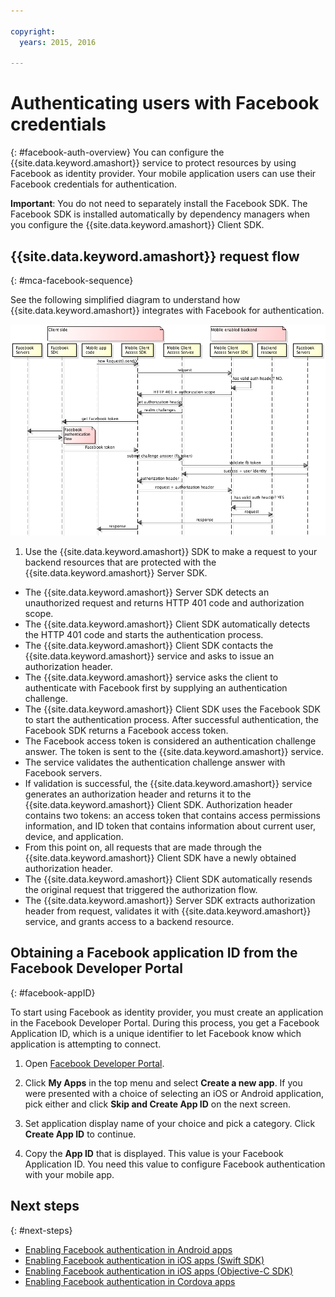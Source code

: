 ```yaml
---

copyright:
  years: 2015, 2016

---
```


# Authenticating users with Facebook credentials
{: #facebook-auth-overview}
You can configure the {{site.data.keyword.amashort}} service to protect resources by using Facebook as identity provider. Your mobile application users can use their Facebook credentials for authentication.

**Important**: You do not need to separately install the Facebook SDK. The Facebook SDK is installed automatically by dependency managers when you configure the {{site.data.keyword.amashort}} Client SDK.

## {{site.data.keyword.amashort}} request flow
{: #mca-facebook-sequence}

See the following simplified diagram to understand how {{site.data.keyword.amashort}} integrates with Facebook for authentication.

![image](images/mca-sequence-facebook.jpg)

1. Use the {{site.data.keyword.amashort}} SDK to make a request to your backend resources that are protected with the {{site.data.keyword.amashort}} Server SDK.
* The {{site.data.keyword.amashort}} Server SDK detects an unauthorized request and returns HTTP 401 code and authorization scope.
* The {{site.data.keyword.amashort}} Client SDK automatically detects the HTTP 401 code and starts the authentication process.
* The {{site.data.keyword.amashort}} Client SDK  contacts the {{site.data.keyword.amashort}} service and asks to issue an authorization header.
* The {{site.data.keyword.amashort}} service asks the client to authenticate with Facebook first by supplying an authentication challenge.
* The {{site.data.keyword.amashort}} Client SDK uses the Facebook SDK to start the authentication process. After successful authentication, the Facebook SDK returns a Facebook access token.
* The Facebook access token is considered an authentication challenge answer. The token is sent to the {{site.data.keyword.amashort}} service.
* The service validates the authentication challenge answer with Facebook servers.
* If validation is successful, the {{site.data.keyword.amashort}} service generates an authorization header and returns it to the {{site.data.keyword.amashort}} Client SDK. Authorization header contains two tokens: an access token that contains access permissions information, and ID token that contains information about current user, device, and application.
* From this point on, all requests that are made through the {{site.data.keyword.amashort}} Client SDK  have a newly obtained authorization header.
* The {{site.data.keyword.amashort}} Client SDK  automatically resends the original request that triggered the authorization flow.
* The {{site.data.keyword.amashort}} Server SDK extracts authorization header from request, validates it with {{site.data.keyword.amashort}} service, and grants access to a backend resource.

## Obtaining a Facebook application ID from the Facebook Developer Portal
{: #facebook-appID}

To start using Facebook as identity provider, you must create an application in the Facebook Developer Portal. During this process, you get a Facebook Application ID, which is a unique identifier to let Facebook know which application is attempting to connect.

1. Open [Facebook Developer Portal](https://developers.facebook.com).

1. Click **My Apps** in the top menu and select **Create a new app**.
If you were presented with a choice of selecting an iOS or Android application, pick either and click **Skip and Create App ID** on the next screen.

1. Set application display name of your choice and pick a category. Click **Create App ID** to continue.

1. Copy the **App ID** that is displayed. This value is your Facebook Application ID.  You need this value to configure Facebook authentication with your mobile app.

## Next steps
{: #next-steps}

* [Enabling Facebook authentication in Android apps](facebook-auth-android.html)
* [Enabling Facebook authentication in iOS apps (Swift SDK)](facebook-auth-ios-swift-sdk.html)
* [Enabling Facebook authentication in iOS apps (Objective-C SDK)](facebook-auth-ios.html)
* [Enabling Facebook authentication in Cordova apps](facebook-auth-cordova.html)
